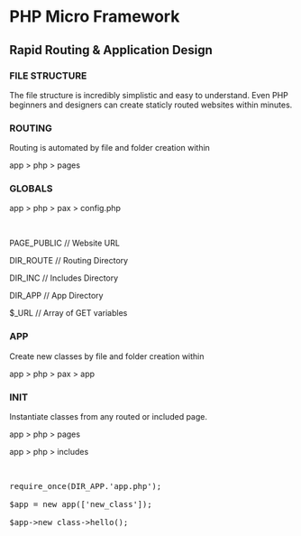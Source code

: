 <h1>PHP Micro Framework</h1>
<h2>Rapid Routing & Application Design</h2>

<h3>FILE STRUCTURE</h3>
<p>The file structure is incredibly simplistic and easy to understand. Even PHP beginners and designers can create staticly routed websites within minutes.</p>

<h3>ROUTING</h3>
<p>Routing is automated by file and folder creation within </p>
<p>app > php > pages</p>

<h3>GLOBALS </h3>
<p>app > php > pax > config.php </p>
<br />
<p>PAGE_PUBLIC // Website URL</p>
<p>DIR_ROUTE // Routing Directory</p>
<p>DIR_INC // Includes Directory</p>
<p>DIR_APP // App Directory</p>
<p>$_URL // Array of GET variables</p>

<h3>APP</h3>
<p>Create new classes by file and folder creation within </p>
<p>app > php > pax > app</p>

<h3>INIT</h3>
<p>Instantiate classes from any routed or included page. </p>
<p>app > php > pages </p>
<p>app > php > includes</p>
<br />
<pre>
require_once(DIR_APP.'app.php');<br />
$app = new app(['new_class']);<br />
$app->new_class->hello();
</pre>
